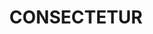 ---
title: "CONSECTETUR"
image: "/img/Malerei/Malerei/IMG_1504neu.jpg"
left_texts:
  - text: "ADIPISCING ELIT"
  - text: "SED DO EIUSMOD"
  - text: "TEMPOR INCIDIDUNT"
right_texts:
  - text: "UT LABORE ET"
  - text: "DOLORE MAGNA"
  - text: "ALIQUA UT ENIM"
year: "2025"
order: 3
--- 